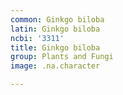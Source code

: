 ```yaml
---
common: Ginkgo biloba
latin: Ginkgo biloba
ncbi: '3311'
title: Ginkgo biloba
group: Plants and Fungi
image: .na.character

---
```

